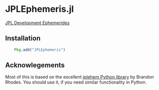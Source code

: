 JPLEphemeris.jl
===============

[JPL Development Ephemerides](http://en.wikipedia.org/wiki/Jet_Propulsion_Laboratory_Development_Ephemeris)

## Installation

```julia
    Pkg.add("JPLEphemeris")
```

## Acknowlegements
Most of this is based on the excellent [jplehem Python library](https://github.com/brandon-rhodes/python-jplephem) by Brandon Rhodes.
You should use it, if you need similar functionality in Python.
